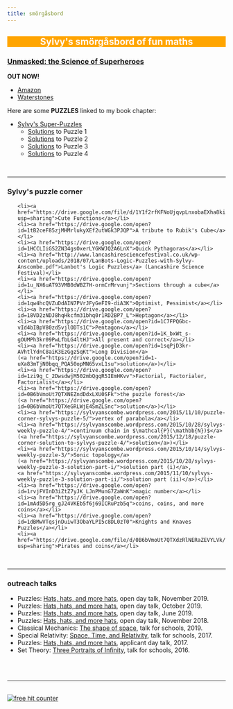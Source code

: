 ```yaml
---
title: smörgåsbord
---
```

<html>
<head>
<title>
Sylvy Anscombe
</title>
<link rel="stylesheet" type="text/css" href="/style.css?">
<script type="text/x-mathjax-config">
MathJax.Hub.Config({tex2jax: {inlineMath: [['$','$'],['\\(','\\)']]}
});
</script>
<script type="text/javascript" src="http://cdn.mathjax.org/mathjax/latest/MathJax.js?config=TeX-AMS-MML_HTMLorMML">
</script>
<script src="https://code.jquery.com/jquery-1.10.2.js"></script>
<script>
var menumode = "smorgasbord";
$(function(){$("#menu").load("./menu.js");});
</script>
</head>

<body>


<div id="nav">
<div id="menu">
</div>
</div>


<div id="header">
	<h2 style="background:Orange;text-align:center;color:Snow">
	Sylvy's sm&ouml;rg&aring;sbord of fun maths
	</h2>
</div>


<div id="section">

<h3><a class="linkdebugmain" href="https://www.waterstones.com/book/unmasked/s-anscombe/n-danino/9781912979080?fbclid=IwAR2kkLuFbVRS0TvOr9etGZMB2E45oH8KkBVce9FdiyK7Mg01zQ-5km-6hlo">Unmasked: the Science of Superheroes</a></h3>

<b>OUT NOW!</b>
<ul>
	<li><a href="https://www.amazon.co.uk/Unmasked-Science-Superheroes-Robert-Walsh/dp/191297908X/ref=sr_1_1?keywords=unmasked%3A+the+science+of+superheroes&qid=1583537025&sr=8-1">Amazon</a></li>
	<li><a href="https://www.waterstones.com/book/unmasked/robert-walsh/sarita-robsinson/9781912979080">Waterstones</a></li>
</ul>
Here are some <b>PUZZLES</b> linked to my book chapter:
<ul>
	<li><a href="https://drive.google.com/open?id=1K-xXXL_MDcRIw9oqBXxBkids8Tl2Re_h">Sylvy's Super-Puzzles</a>
	<ul>
		<li><a href="https://drive.google.com/open?id=1wRbmZ1NnrsDi8owL3eR67jT6qxY08q15">Solutions</a> to Puzzle 1</li>
		<li><a href="https://drive.google.com/open?id=1FMIm128PyFPKjqdvzH1HVODcymrDQImU">Solutions</a> to Puzzle 2</li>
		<li><a href="https://drive.google.com/open?id=1eJuCq47qeHz4Rfd2CNA6HNJZ3k5jwQ1f">Solutions</a> to Puzzle 3</li>
		<li><a href="https://drive.google.com/open?id=1-ygDZoILj3275DNXMXMRT27L7ij6tEp8">Solutions</a> to Puzzle 4</li>
	</ul>
	</li>
</ul>

<br>
<a name="blog"></a>
<hr>


<h3>Sylvy's puzzle corner</h3>

<!--<h4><font color="#800080">$\vdash$ latest puzzle</font></h4>-->

<!--<h4><font color="#800080">$\vdash$ older puzzles</font></h4>-->

<ul>

	<li><a href="https://drive.google.com/file/d/1Y1f2rfKFNoUjqvpLnxobaEXha8kieE4C/view?usp=sharing">Cute Functions</a></li>
	<li><a href="https://drive.google.com/open?id=1tB2ceF85zjMHMrlukyXEf2utWGk3PJQP">A tribute to Rubik's Cube</a></li>
	<li><a href="https://drive.google.com/open?id=1HCCLIiGS2ZN34gsOxerLYGKWJQ2A6LnX">Quick Pythagoras</a></li>
	<li><a href="http://www.lancashiresciencefestival.co.uk/wp-content/uploads/2018/07/LanBots-Logic-Puzzles-with-Sylvy-Anscombe.pdf">Lanbot's Logic Puzzles</a> (Lancashire Science Festival)</li>
	<li><a href="https://drive.google.com/open?id=1u_NX6uAT93VMB0dWBZ7H-ormCrMrvunj">Sections through a cube</a></li>
	<li><a href="https://drive.google.com/open?id=1qw4hcQVZuDdAIN7PVrJFyGeFI9-diA3K">Optimist, Pessimist</a></li>
	<li><a href="https://drive.google.com/open?id=18VD2zNDJ8hqHkcfm31bhq0r1RD2BP7_L">Heptagon</a></li>
	<li><a href="https://drive.google.com/open?id=1C7FPQGbc-vId4bIBpV80zd5vjlODTs1C">Pentagon</a></li>
	<li><a href="https://drive.google.com/open?id=1K_bxWt_s-gOUMPh3kr09PwLfbLG4ltHJ">All present and correct</a></li>
	<li><a href="https://drive.google.com/open?id=1sqPjD3kr-AVhtlYdnC8aiK3EzGgzSqKt">Long Division</a>
	(<a href="https://drive.google.com/open?id=1-uXa83mTjN0bqq_PQA50opMN65vxL1su">solution</a>)</li>
	<li><a href="https://drive.google.com/open?id=1zi9g_C_2DwsdwjM502mbQgqR5IEmHKvv">Factorial, Factorialer, Factorialist</a></li>
	<li><a href="https://drive.google.com/open?id=0B6bVmoUt7QTXNEZndDdxLXU0SFk">the puzzle forest</a>
	(<a href="https://drive.google.com/open?id=0B6bVmoUt7QTXeGRLWjE4SmZLSnc">solution</a>)</li>
	<li><a href="https://sylvyanscombe.wordpress.com/2015/11/10/puzzle-corner-sylvys-puzzle-5/">vertex of parabola</a></li>
	<li><a href="https://sylvyanscombe.wordpress.com/2015/10/28/sylvys-weekly-puzzle-4/">continuum chain in $\mathcal{P}(\mathbb{N})$</a>
	(<a href="https://sylvyanscombe.wordpress.com/2015/12/18/puzzle-corner-solution-to-sylvys-puzzle-4/">solution</a>)</li>
	<li><a href="https://sylvyanscombe.wordpress.com/2015/10/14/sylvys-weekly-puzzle-3/">Sonic topology</a>
	(<a href="https://sylvyanscombe.wordpress.com/2015/10/28/sylvys-weekly-puzzle-3-solution-part-i/">solution part (i)</a>,
	<a href="https://sylvyanscombe.wordpress.com/2015/11/10/sylvys-weekly-puzzle-3-solution-part-ii/">solution part (ii)</a>)</li>
	<li><a href="https://drive.google.com/open?id=1rvjFVInD3iZtZ7yJK_LJnPMunG7ZaWnK">magic number</a></li>
	<li><a href="https://drive.google.com/open?id=1mAd5D5rg_gJ24VKEb5f6j69ICRuPzb5q">coins, coins, and more coins</a></li>
	<li><a href="https://drive.google.com/open?id=1dBMwVTqsjnDuiwT3ObaYLPI5c8DL0zT0">Knights and Knaves Puzzles</a></li>
	<li><a href="https://drive.google.com/file/d/0B6bVmoUt7QTXdzRlNERaZEVYLVk/view?usp=sharing">Pirates and coins</a></li>

</ul>

<!--
<a name="misc"></a>

<br>
<hr>

	<h3>miscellany of fun maths</h3>

	<ul>
	<li>Analysis: <a href="https://drive.google.com/open?id=1ZhW7-zUUB8RayZt7QXKV1t05qzp_GsQl">a few tricky questions</a> about convergence and continuity</li>
-->
<!--
<li>Strategy/Set Theory: Hat problems (joint work with <a href="">Rob Leek</a>)</li>
<li>Euler characteristic, graphs, solids</li>
<li>Tennis</li>
<li>Kittens</li>
<li>naive calculus</li>
<li>non-Euclidean geometry</li>
<li>Rigid structure of Platonic solids, lengths, areas, and volumes</li>
<li>colourings of solids</li>
<li>Spinning Platonic Solids</li>
<li>Conic sections</li>
<li>Four switches, levers</li>
<li>Hairy Ball Theorem</li>
<li>Pancake Theorem, Red and blue points on the plane</li>
<li>Permutations with jam</li>
<li>Homogeneity, random graph, $(\mathbb{Q},<)$, back-and-forth</li>
</ul>
-->

<a name="outreach"></a>

<br>
<hr>

<h3>outreach talks</h3>

<ul>
<li>Puzzles: <a href="https://drive.google.com/open?id=1eRqj-A6q05ynuF0gFdmdLlzcNR156RLW">Hats, hats, and more hats</a>, open day talk, November 2019.</li>
<li>Puzzles: <a href="https://drive.google.com/open?id=1oD4068p2Syn592eL7c1GTnTWy811Ej83">Hats, hats, and more hats</a>, open day talk, October 2019.</li>
<li>Puzzles: <a href="https://drive.google.com/open?id=1j2KDC1HJT0EvARMgLsR3owru02GW0_Zd">Hats, hats, and more hats</a>, open day talk, June 2019.</li>
<li>Puzzles: <a href="https://drive.google.com/file/d/16upRZMhJ390JKjS1NTPswtYguRw0UHGX/view?usp=sharing">Hats, hats, and more hats</a>, open day talk, November 2018.</li>
<li>Classical Mechanics: <a href="https://drive.google.com/open?id=1buzUlM53xO7g-ypTGByyi8nizZP66BI7">The shape of space</a>, talk for schools, 2019.</li>
<li>Special Relativity: <a href="https://drive.google.com/open?id=1NYQ_7u_t5PZj0s7-FxAAj2XbVeVyRUXG">Space, Time, and Relativity</a>, talk for schools, 2017.</li>
<li>Puzzles: <a href="https://drive.google.com/open?id=0B6bVmoUt7QTXanpPdndZcE9pdzY4UGVlX0pQckpJYW12aUJN">Hats, hats, and more hats</a>, applicant day talk, 2017.</li>
<li>Set Theory: <a href="https://drive.google.com/open?id=0B6bVmoUt7QTXc1ZsM3E4U1RUMDA">Three Portraits of Infinity</a>, talk for schools, 2016.</li>
<!--
	<li>Logic: <a href="https://drive.google.com/open?id=0B6bVmoUt7QTXT0ZpZ252ZUFVaDg">Logic, Puzzles, and G&ouml;del's Incompleteness Theorems</a>, talk for schools, 2014.</li>
	<li>Set Theory: <a href="https://drive.google.com/open?id=0B6bVmoUt7QTXT2kySmJuQXpfeTA">Cantor's Infinities</a>, talk for schools, 2011.</li>
-->
</ul>


<br><br>
<hr>
<br>


</div>

<!-- Start of StatCounter Code for Default Guide -->
<script type="text/javascript">
var sc_project=9709089;
var sc_invisible=1;
var sc_security="060d3b77";
var scJsHost = (("https:" == document.location.protocol) ?
"https://secure." : "http://www.");
document.write("<sc"+"ript type='text/javascript' src='" +
scJsHost+
"statcounter.com/counter/counter.js'></"+"script>");
</script>
<noscript>
<div class="statcounter">
<a title="free hit
counter" href="http://statcounter.com/" target="_blank">
<img
class="statcounter"
src="http://c.statcounter.com/9709089/0/060d3b77/1/"
alt="free hit counter"></a></div>
</noscript>
<!-- End of StatCounter Code for Default Guide -->

</body>
</html>
